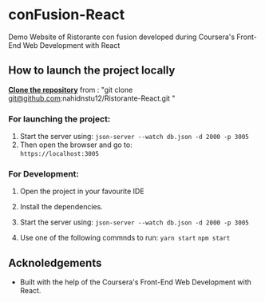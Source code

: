 # conFusion-React

Demo Website of Ristorante con fusion developed during Coursera's Front-End Web Development with React

## How to launch the project locally     
   **[Clone the repository]( git@github.com:nahidnstu12/Ristorante-React.git )** from : "git clone git@github.com:nahidnstu12/Ristorante-React.git " 
   
    
### For launching the project: 
  1. Start the server using:
  `
  json-server --watch db.json -d 2000 -p 3005
  `
  2. Then open the browser and go to:  
  `https://localhost:3005
  `
  
### For Development:
  1. Open the project in your favourite IDE
  2. Install the dependencies.
  3. Start the server using:
   `
    json-server --watch db.json -d 2000 -p 3005
    ` 
    
  4. Use one of the following commnds to run:
  `yarn start`
   `npm start
  `
 

## Acknoledgements

* Built with the help of the Coursera's Front-End Web Development with React.